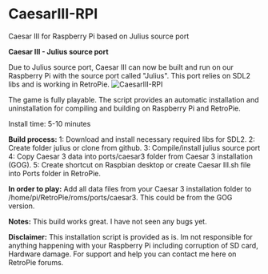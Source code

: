 # CaesarIII-RPI
Caesar III for Raspberry Pi based on Julius source port

**Caesar III - Julius source port**

Due to Julius source port, Caesar III can now be built and run on our Raspberry Pi with the source port called "Julius". This port relies on SDL2 libs and is working in RetroPie.
![CaesarIII-RPI](https://github.com/tpo1990/Q3teamarena-RPI/blob/master/Screenshots/teamarena1?raw=true)

The game is fully playable.
The script provides an automatic installation and uninstallation for compiling and building on Raspberry Pi and RetroPie.

Install time: 5-10 minutes

**Build process:**
1: Download and install necessary required libs for SDL2.
2: Create folder julius or clone from github.
3: Compile/install julius source port
4: Copy Caesar 3 data into ports/caesar3 folder from Caesar 3 installation (GOG).
5: Create shortcut on Raspbian desktop or create Caesar III.sh file into Ports folder in RetroPie.

**In order to play:**
Add all data files from your Caesar 3 installation folder to /home/pi/RetroPie/roms/ports/caesar3. This could be from the GOG version.

**Notes:**
This build works great. I have not seen any bugs yet.

**Disclaimer:**
This installation script is provided as is. Im not responsible for anything happening with your Raspberry Pi including corruption of SD card, Hardware damage. For support and help you can contact me here on RetroPie forums.
